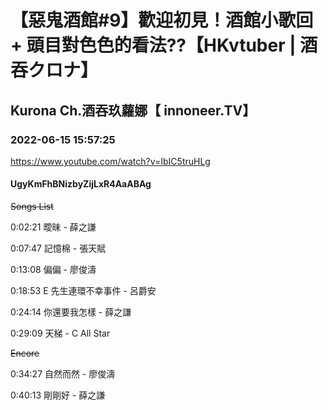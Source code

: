 # 【惡鬼酒館#9】歡迎初見！酒館小歌回 + 頭目對色色的看法??【HKvtuber  | 酒吞クロナ】

## Kurona Ch.酒吞玖蘿娜【 innoneer.TV】

### 2022-06-15 15:57:25

https://www.youtube.com/watch?v=IbIC5truHLg

#### UgyKmFhBNizbyZijLxR4AaABAg

~~Songs List~~

0:02:21 曖昧 - 薛之謙

0:07:47 記憶棉 - 張天賦

0:13:08 偏偏 - 廖俊濤

0:18:53 E 先生連環不幸事件 - 呂爵安

0:24:14 你還要我怎樣 - 薛之謙

0:29:09 天梯 - C All Star

~~Encore~~

0:34:27 自然而然 - 廖俊濤

0:40:13 剛剛好 - 薛之謙


